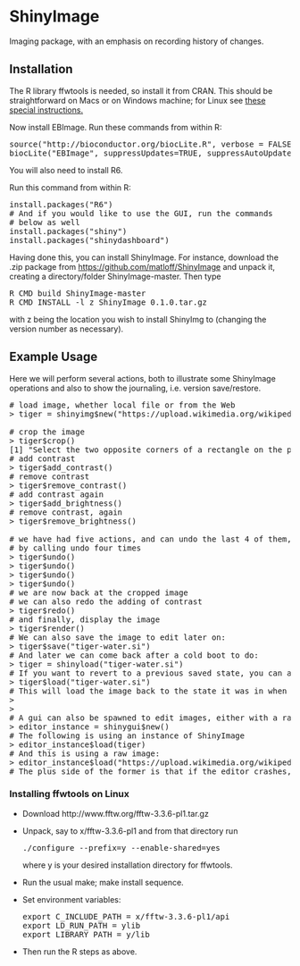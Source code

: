 # ShinyImage

Imaging package, with an emphasis on recording history of changes.

## Installation

The R library ffwtools is needed, so install it from CRAN.  This should be
straightforward on Macs or on Windows machine; for Linux see 
<a href="#Linux">these special instructions.</a> 

Now install EBImage.  Run these commands from within R:

<pre>
source("http://bioconductor.org/biocLite.R", verbose = FALSE) #Install package
biocLite("EBImage", suppressUpdates=TRUE, suppressAutoUpdate=FALSE, ask = FALSE)
</pre>

You will also need to install R6. 

Run this command from within R:

<pre>
install.packages("R6")
# And if you would like to use the GUI, run the commands
# below as well
install.packages("shiny")
install.packages("shinydashboard")
</pre>

Having done this, you can install ShinyImage.  For instance, download
the .zip package from https://github.com/matloff/ShinyImage and unpack it,
creating a directory/folder ShinyImage-master.  Then type 

<pre>
R CMD build ShinyImage-master
R CMD INSTALL -l z ShinyImage_0.1.0.tar.gz
</pre>
with z being the location you wish to install ShinyImg to
(changing the version number as necessary).

## Example Usage

Here we will perform several actions, both to illustrate some ShinyImage operations and also to show the journaling, i.e. version save/restore.

<pre>
# load image, whether local file or from the Web
> tiger = shinyimg$new("https://upload.wikimedia.org/wikipedia/commons/1/1c/Tigerwater_edit2.jpg")

# crop the image
> tiger$crop()
[1] "Select the two opposite corners of a rectangle on the plot."
# add contrast
> tiger$add_contrast()
# remove contrast
> tiger$remove_contrast()
# add contrast again
> tiger$add_brightness()
# remove contrast, again
> tiger$remove_brightness()

# we have had five actions, and can undo the last 4 of them, say,
# by calling undo four times
> tiger$undo()
> tiger$undo()
> tiger$undo()
> tiger$undo()
# we are now back at the cropped image
# we can also redo the adding of contrast
> tiger$redo()
# and finally, display the image
> tiger$render()
# We can also save the image to edit later on:
> tiger$save("tiger-water.si")
# And later we can come back after a cold boot to do:
> tiger = shinyload("tiger-water.si")
# If you want to revert to a previous saved state, you can also do:
> tiger$load("tiger-water.si")
# This will load the image back to the state it was in when you saved the image. 
>
>
# A gui can also be spawned to edit images, either with a raw image file or an existing ShinyImage.
> editor_instance = shinygui$new()
# The following is using an instance of ShinyImage
> editor_instance$load(tiger)
# And this is using a raw image:
> editor_instance$load("https://upload.wikimedia.org/wikipedia/commons/1/1c/Tigerwater_edit2.jpg")
# The plus side of the former is that if the editor crashes, the image changes are all still saved in the "tiger" variable!
</pre>

<h3>
<a name="Linux">Installing ffwtools on Linux </a> 
</h3>

<UL>

<li> Download http://www.fftw.org/fftw-3.3.6-pl1.tar.gz
</li> </p> 

<li> Unpack, say to x/fftw-3.3.6-pl1 and from that directory run
</p>

<pre>
./configure --prefix=y --enable-shared=yes 
</pre>

<p>
where y is your desired installation directory for ffwtools.  
</li> </p>

<li> Run the usual make; make install sequence.
</li> </p>

<li> Set environment variables:
</p>

<pre>
export C_INCLUDE_PATH = x/fftw-3.3.6-pl1/api 
export LD_RUN_PATH = ylib 
export LIBRARY_PATH = y/lib 
</pre>
</li> </p>

<li> Then run the R steps as above.
</li> </p>

</UL>

